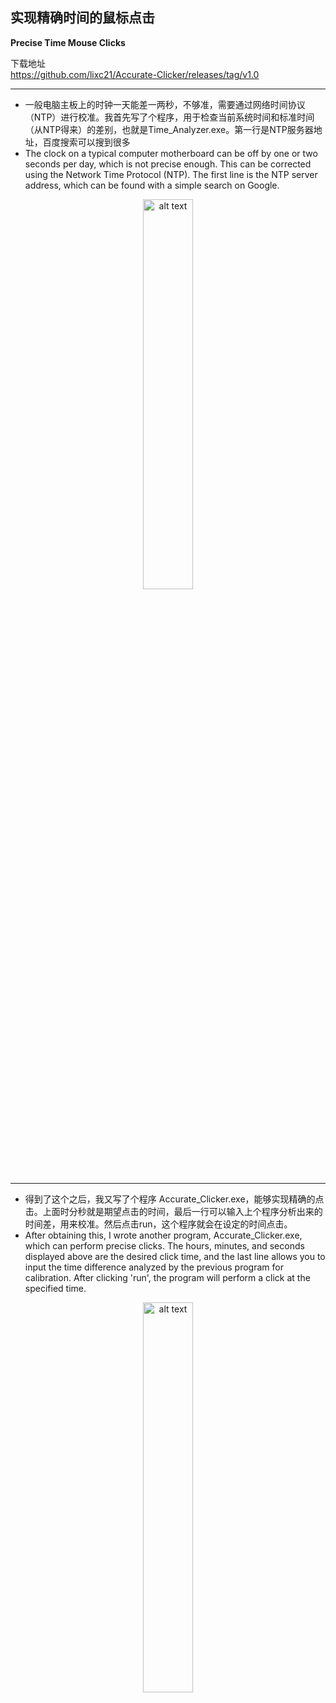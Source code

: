 ## 实现精确时间的鼠标点击  
**Precise Time Mouse Clicks**

下载地址  
https://github.com/lixc21/Accurate-Clicker/releases/tag/v1.0

---
- 一般电脑主板上的时钟一天能差一两秒，不够准，需要通过网络时间协议（NTP）进行校准。我首先写了个程序，用于检查当前系统时间和标准时间（从NTP得来）的差别，也就是Time_Analyzer.exe。第一行是NTP服务器地址，百度搜索可以搜到很多  
- The clock on a typical computer motherboard can be off by one or two seconds per day, which is not precise enough. This can be corrected using the Network Time Protocol (NTP). The first line is the NTP server address, which can be found with a simple search on Google.

<p align="center">
<img src="https://github.com/lixc21/Accurate-Clicker/assets/95122124/418aa8a2-5ec2-489f-ac97-e805ceaae251" alt="alt text" width="40%" />
</p>

---
- 得到了这个之后，我又写了个程序 Accurate_Clicker.exe，能够实现精确的点击。上面时分秒就是期望点击的时间，最后一行可以输入上个程序分析出来的时间差，用来校准。然后点击run，这个程序就会在设定的时间点击。  
- After obtaining this, I wrote another program, Accurate_Clicker.exe, which can perform precise clicks. The hours, minutes, and seconds displayed above are the desired click time, and the last line allows you to input the time difference analyzed by the previous program for calibration. After clicking 'run', the program will perform a click at the specified time.

<p align="center">
<img src="https://github.com/lixc21/Accurate-Clicker/assets/95122124/4369b305-0800-4f3e-a13e-9f64aaecf45b" alt="alt text" width="40%" />
</p>


